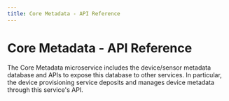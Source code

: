 ```yaml
---
title: Core Metadata - API Reference
---
```


# Core Metadata - API Reference

The Core Metadata microservice includes the device/sensor metadata database and APIs to expose this database to other services. In particular, the device provisioning service deposits and manages device metadata through this service's API.

<swagger-ui src="https://raw.githubusercontent.com/edgexfoundry/edgex-go/{{edgexversion}}/openapi/core-metadata.yaml"/>